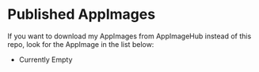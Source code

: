 # Published AppImages

If you want to download my AppImages from AppImageHub instead of this repo, look for the AppImage in the list below:

* Currently Empty
